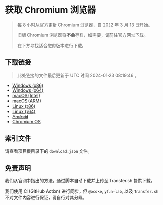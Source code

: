 # 获取 Chromium 浏览器

> 每 8 小时从官方更新 Chromium 浏览器，自 2022 年 3 月 13 日开始。
> 
> 旧版 Chromium 浏览器将**不会**存档，如需要，请前往官方网址下载。
>
> 在下方寻找适合您的版本进行下载。

## 下载链接

> 此处链接的文件最后更新于 UTC 时间 2024-01-23 08:19:46
。

- [Windows (x86)](https://transfer.sh/msTBxDU20j/Win.zip)
- [Windows (x64)](https://transfer.sh/YFdyzr1WzD/Win_x64.zip)
- [macOS (Intel)](https://transfer.sh/ifw3LD2fNp/Mac.zip)
- [macOS (ARM)](https://transfer.sh/TgAKwUBBtU/Mac_Arm.zip)
- [Linux (x86)](https://transfer.sh/oGfB1syxgH/Linux.zip)
- [Linux (x64)](https://transfer.sh/JR0RmKra26/Linux_x64.zip)
- [Android](https://transfer.sh/gGzKkThPgr/Android.zip)
- [Chromium OS](https://transfer.sh/uzLmOUJe26/Linux_ChromiumOS_Full.zip)

## 索引文件

请查看项目根目录下的 `download.json` 文件。

## 免责声明

我们从官网中指出的方法，通过脚本自动下载并上传至 Transfer.sh 提供下载。

我们使用 CI (GitHub Action) 进行同步，但 `@ocoke`, `yfun-lab`, 以及 `Transfer.sh` 不对文件内容进行保证，请自行对其分辨。
